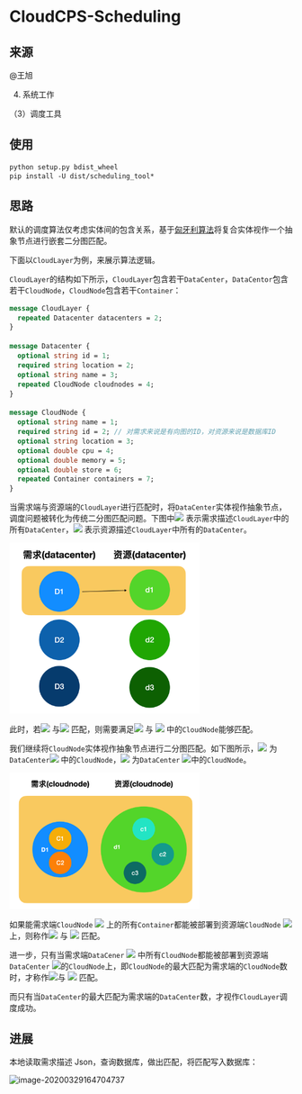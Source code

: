 # CloudCPS-Scheduling

## 来源

@王旭

4. 系统工作

  （3）调度工具

## 使用

```shell
python setup.py bdist_wheel
pip install -U dist/scheduling_tool*
```

## 思路

默认的调度算法仅考虑实体间的包含关系，基于[匈牙利算法](https://zh.wikipedia.org/zh-hans/匈牙利算法)将复合实体视作一个抽象节点进行嵌套二分图匹配。

下面以`CloudLayer`为例，来展示算法逻辑。

`CloudLayer`的结构如下所示，`CloudLayer`包含若干`DataCenter`，`DataCentor`包含若干`CloudNode`，`CloudNode`包含若干`Container`：

```protobuf
message CloudLayer {
  repeated Datacenter datacenters = 2;
}

message Datacenter {
  optional string id = 1;
  required string location = 2;
  optional string name = 3;
  repeated CloudNode cloudnodes = 4;
}

message CloudNode {
  optional string name = 1;
  required string id = 2; // 对需求来说是有向图的ID，对资源来说是数据库ID
  optional string location = 3;
  optional double cpu = 4;
  optional double memory = 5;
  optional double store = 6;
  repeated Container containers = 7;
}
```

当需求端与资源端的`CloudLayer`进行匹配时，将`DataCenter`实体视作抽象节点，调度问题被转化为传统二分图匹配问题。下图中<img src="http://latex.codecogs.com/gif.latex?D_1,D_2,D_3" /> 表示需求描述`CloudLayer`中的所有`DataCenter`，<img src="http://latex.codecogs.com/gif.latex?d_1,d_2,d_3" /> 表示资源描述`CloudLayer`中所有的`DataCenter`。

<img src="img/Snip20200412_8.png" alt="image-20200412210154856" style="zoom:33%;" />

此时，若<img src="http://latex.codecogs.com/gif.latex?D_1" /> 与<img src="http://latex.codecogs.com/gif.latex?d_1" /> 匹配，则需要满足<img src="http://latex.codecogs.com/gif.latex?D_1" /> 与 <img src="http://latex.codecogs.com/gif.latex?d_1" /> 中的`CloudNode`能够匹配。

我们继续将`CloudNode`实体视作抽象节点进行二分图匹配。如下图所示，<img src="http://latex.codecogs.com/gif.latex?C_1,C_2" /> 为`DataCenter`<img src="http://latex.codecogs.com/gif.latex?D_1" /> 中的`CloudNode`，<img src="http://latex.codecogs.com/gif.latex?c_1,c_2,c_3" /> 为`DataCenter` <img src="http://latex.codecogs.com/gif.latex?d_1" />中的`CloudNode`。

<img src="img/Snip20200412_9.png" alt="Snip20200412_9" style="zoom:33%;" />

如果能需求端`CloudNode` <img src="http://latex.codecogs.com/gif.latex?C_x" /> 上的所有`Container`都能被部署到资源端`CloudNode` <img src="http://latex.codecogs.com/gif.latex?c_y" />上，则称作<img src="http://latex.codecogs.com/gif.latex?C_x" /> 与 <img src="http://latex.codecogs.com/gif.latex?c_y" /> 匹配。

进一步，只有当需求端`DataCener` <img src="http://latex.codecogs.com/gif.latex?D_x" /> 中所有`CloudNode`都能被部署到资源端`DataCenter` <img src="http://latex.codecogs.com/gif.latex?d_y" />的`CloudNode`上，即`CloudNode`的最大匹配为需求端的`CloudNode`数时，才称作<img src="http://latex.codecogs.com/gif.latex?D_1" />与 <img src="http://latex.codecogs.com/gif.latex?d_1" /> 匹配。

而只有当`DataCenter`的最大匹配为需求端的`DataCenter`数，才视作`CloudLayer`调度成功。

## 进展

本地读取需求描述 Json，查询数据库，做出匹配，将匹配写入数据库：

![image-20200329164704737](https://tva1.sinaimg.cn/large/00831rSTly1gdaw7p0fe0j30nc0kak55.jpg)

